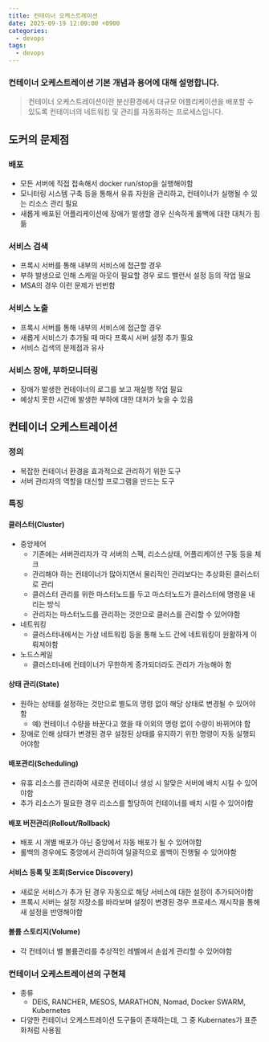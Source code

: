 ```yaml
---
title: 컨테이너 오케스트레이션
date: 2025-09-19 12:00:00 +0900
categories:
  - devops
tags:
  - devops
---
```

### 컨테이너 오케스트레이션 기본 개념과 용어에 대해 설명합니다.
> 컨테이너 오케스트레이션이란 분산환경에서 대규모 어플리케이션을 배포할 수 있도록 컨테이너의 네트워킹 및 관리를 자동화하는 프로세스입니다.

<!-- more -->


## 도커의 문제점
### 배포
- 모든 서버에 직접 접속해서 docker run/stop을 실행해야함
- 모니터링 시스템 구축 등을 통해서 유휴 자원을 관리하고, 컨테이너가 실행될 수 있는 리소스 관리 필요
- 새롭게 배포된 어플리케이션에 장애가 발생할 경우 신속하게 롤백에 대한 대처가 힘듦
### 서비스 검색
- 프록시 서버를 통해 내부의 서비스에 접근할 경우
- 부하 발생으로 인해 스케일 아웃이 필요할 경우 로드 밸런서 설정 등의 작업 필요
- MSA의 경우 이런 문제가 빈번함
### 서비스 노출
- 프록시 서버를 통해 내부의 서비스에 접근할 경우
- 새롭게 서비스가 추가될 때 마다 프록시 서버 설정 추가 필요
- 서비스 검색의 문제점과 유사
### 서비스 장애, 부하모니터링
- 장애가 발생한 컨테이너의 로그를 보고 재실행 작업 필요
- 예상치 못한 시간에 발생한 부하에 대한 대처가 늦을 수 있음
## 컨테이너 오케스트레이션
### 정의
- 복잡한 컨테이너 환경을 효과적으로 관리하기 위한 도구
- 서버 관리자의 역할을 대신할 프로그램을 만드는 도구
### 특징
#### 클러스터(Cluster)
- 중앙제어
    - 기존에는 서버관리자가 각 서버의 스펙, 리소스상태, 어플리케이션 구동 등을 체크
    - 관리해야 하는 컨테이너가 많아지면서 물리적인 관리보다는 추상화된 클러스터로 관리
    - 클러스터 관리를 위한 마스터노드를 두고 마스터노드가 클러스터에 명령을 내리는 방식
    - 관리자는 마스터노드를 관리하는 것만으로 클러스를 관리할 수 있어야함
- 네트워킹
    - 클러스터내에서는 가상 네트워킹 등을 통해 노드 간에 네트워킹이 원활하게 이뤄져야함
- 노드스케일
    - 클러스터내에 컨테이너가 무한하게 증가되더라도 관리가 가능해야 함
#### 상태 관리(State)
- 원하는 상태를 설정하는 것만으로 별도의 명령 없이 해당 상태로 변경될 수 있어야함
    - 예) 컨테이너 수량을 바꾼다고 했을 때 이외의 명령 없이 수량이 바뀌어야 함
- 장애로 인해 상태가 변경된 경우 설정된 상태를 유지하기 위한 명령이 자동 실행되어야함
#### 배포관리(Scheduling)
- 유휴 리소스를 관리하여 새로운 컨테이너 생성 시 알맞은 서버에 배치 시킬 수 있어야함
- 추가 리소스가 필요한 경우 리소스를 할당하여 컨테이너를 배치 시킬 수 있어야함
#### 배포 버전관리(Rollout/Rollback)
- 배포 시 개별 배포가 아닌 중앙에서 자동 배포가 될 수 있어야함
- 롤백의 경우에도 중앙에서 관리하여 일괄적으로 롤백이 진행될 수 있어야함
#### 서비스 등록 및 조회(Service Discovery)
- 새로운 서비스가 추가 된 경우 자동으로 해당 서비스에 대한 설정이 추가되어야함
- 프록시 서버는 설정 저장소를 바라보며 설정이 변경된 경우 프로세스 재시작을 통해 새 설정을 반영해야함
#### 볼륨 스토리지(Volume)
- 각 컨테이너 별 볼륨관리를 추상적인 레벨에서 손쉽게 관리할 수 있어야함
### 컨테이너 오케스트레이션의 구현체
- 종류
  - DEIS, RANCHER, MESOS, MARATHON, Nomad, Docker SWARM, Kubernetes
- 다양한 컨테이너 오케스트레이션 도구들이 존재하는데, 그 중 Kubernates가 표준화처럼 사용됨
